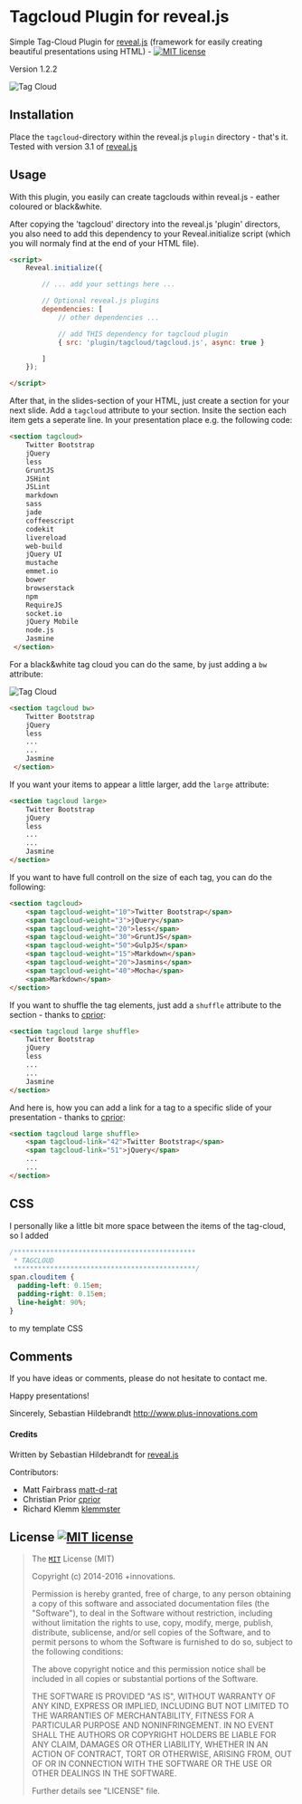 # Tagcloud Plugin for reveal.js

Simple Tag-Cloud Plugin for [reveal.js](https://github.com/hakimel/reveal.js) (framework for easily creating beautiful presentations using HTML) - [![MIT license][license-img]][license-url]

Version 1.2.2

![Tag Cloud](https://www.plus-innovations.com/images/tagcloud.jpg)

## Installation

Place the `tagcloud`-directory within the reveal.js `plugin` directory - that's it. Tested with version 3.1 of [reveal.js](https://github.com/hakimel/reveal.js)

## Usage

With this plugin, you easily can create tagclouds within reveal.js - eather coloured or black&white. 

After copying the 'tagcloud' directory into the reveal.js 'plugin' directors, you also need to add this dependency to your Reveal.initialize script (which you will normaly find at the end of your HTML file).

```html
<script>
    Reveal.initialize({

        // ... add your settings here ...

        // Optional reveal.js plugins
        dependencies: [
            // other dependencies ...

            // add THIS dependency for tagcloud plugin
            { src: 'plugin/tagcloud/tagcloud.js', async: true } 

        ]
    });

</script>

```

After that, in the slides-section of your HTML, just create a section for your next slide. Add a `tagcloud` attribute to your section. Insite the section each item gets a seperate line. In your presentation place e.g. the following code:

```html
<section tagcloud>
    Twitter Bootstrap
    jQuery
    less
    GruntJS
    JSHint
    JSLint
    markdown
    sass
    jade
    coffeescript
    codekit
    livereload
    web-build
    jQuery UI
    mustache
    emmet.io
    bower
    browserstack
    npm
    RequireJS
    socket.io
    jQuery Mobile
    node.js
    Jasmine
 </section>
```

For a black&white tag cloud you can do the same, by just adding a `bw` attribute:

![Tag Cloud](https://www.plus-innovations.com/images/tagcloud-bw.jpg)


```html
<section tagcloud bw>
    Twitter Bootstrap
    jQuery
    less
    ...
    ...
    Jasmine
 </section>
```

If you want your items to appear a little larger, add the `large` attribute:

```html
<section tagcloud large>
    Twitter Bootstrap
    jQuery
    less
    ...
    ...
    Jasmine
</section>
```

If you want to have full controll on the size of each tag, you can do the following:

```html
<section tagcloud>
    <span tagcloud-weight="10">Twitter Bootstrap</span>
    <span tagcloud-weight="3">jQuery</span>
    <span tagcloud-weight="20">less</span>
    <span tagcloud-weight="30">GruntJS</span>
    <span tagcloud-weight="50">GulpJS</span>
    <span tagcloud-weight="15">Markdown</span>
    <span tagcloud-weight="20">Jasmins</span>
    <span tagcloud-weight="40">Mocha</span>
    <span>Markdown</span>
</section>
```

If you want to shuffle the tag elements, just add a `shuffle` attribute to the section - thanks to [cprior](https://github.com/cprior):

```html
<section tagcloud large shuffle>
    Twitter Bootstrap
    jQuery
    less
    ...
    ...
    Jasmine
</section>
```

And here is, how you can add a link for a tag to a specific slide of your presentation - thanks to [cprior](https://github.com/cprior):

```html
<section tagcloud large shuffle>
    <span tagcloud-link="42">Twitter Bootstrap</span>
    <span tagcloud-link="51">jQuery</span>
    ...
    ...
</section>
```

## CSS

I personally like a little bit more space between the items of the tag-cloud, so I added


```css
/*********************************************
 * TAGCLOUD
 *********************************************/
span.clouditem {
  padding-left: 0.15em;
  padding-right: 0.15em;
  line-height: 90%;
}
```

to my template CSS

## Comments

If you have ideas or comments, please do not hesitate to contact me.


Happy presentations!

Sincerely,
Sebastian Hildebrandt
http://www.plus-innovations.com


#### Credits

Written by Sebastian Hildebrandt for [reveal.js](https://github.com/hakimel/reveal.js)

Contributors:
- Matt Fairbrass [matt-d-rat](https://github.com/matt-d-rat)
- Christian Prior [cprior](https://github.com/cprior)
- Richard Klemm [klemmster](https://github.com/klemmster)

## License [![MIT license][license-img]][license-url]

>The [`MIT`][license-url] License (MIT)
>
>Copyright (c) 2014-2016 +innovations.
>
>Permission is hereby granted, free of charge, to any person obtaining a copy
>of this software and associated documentation files (the "Software"), to deal
>in the Software without restriction, including without limitation the rights
>to use, copy, modify, merge, publish, distribute, sublicense, and/or sell
>copies of the Software, and to permit persons to whom the Software is
>furnished to do so, subject to the following conditions:
>
>The above copyright notice and this permission notice shall be included in
>all copies or substantial portions of the Software.
>
>THE SOFTWARE IS PROVIDED "AS IS", WITHOUT WARRANTY OF ANY KIND, EXPRESS OR
>IMPLIED, INCLUDING BUT NOT LIMITED TO THE WARRANTIES OF MERCHANTABILITY,
>FITNESS FOR A PARTICULAR PURPOSE AND NONINFRINGEMENT. IN NO EVENT SHALL THE
>AUTHORS OR COPYRIGHT HOLDERS BE LIABLE FOR ANY CLAIM, DAMAGES OR OTHER
>LIABILITY, WHETHER IN AN ACTION OF CONTRACT, TORT OR OTHERWISE, ARISING FROM,
>OUT OF OR IN CONNECTION WITH THE SOFTWARE OR THE USE OR OTHER DEALINGS IN
>THE SOFTWARE.
> 
>Further details see "LICENSE" file.

[license-img]: https://img.shields.io/badge/license-MIT-blue.svg?style=flat-square
[license-url]: https://github.com/sebhildebrandt/reveal.js-tagcloud-plugin/blob/master/LICENSE
